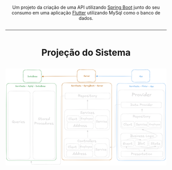 <div style="display: flex; justify-content: center; align-items: center; flex-direction: column;">
    <br>
    <img src="https://servoeste.com.br/wp-content/uploads/2023/11/Logo.png" alt="">
    <hr/>
    <p>
      <img loading="lazy" src="http://img.shields.io/static/v1?label=STATUS&message=EM%20DESENVOLVIMENTO&color=GREEN&style=for-the-badge" alt=""/>
    </p>
    <p style="text-align: center">
        Um projeto da criação de uma API utilizando <a href="https://spring.io/projects/spring-boot">Spring Boot</a> 
        junto do seu consumo em uma aplicação <a href="https://flutter.dev">Flutter</a> utilizando MySql como o banco 
        de dados.
    </p>
</div>

<hr/>

<div style="display: flex; justify-content: center; align-items: center; flex-direction: column;">

  # Projeção do Sistema
  ![alt](./assets/ServOesteProjection-Transparent.png)
  
</div>